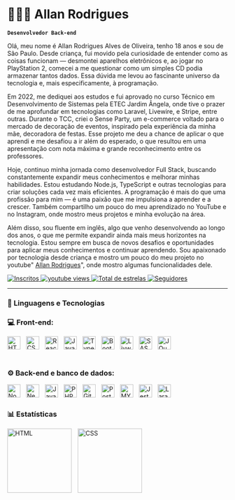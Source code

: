 # 👨🏻‍💻 Allan Rodrigues

**`Desenvolvedor Back-end`**

Olá, meu nome é Allan Rodrigues Alves de Oliveira, tenho 18 anos e sou de São Paulo. Desde criança, fui movido pela curiosidade de entender como as coisas funcionam — desmontei aparelhos eletrônicos e, ao jogar no PlayStation 2, comecei a me questionar como um simples CD podia armazenar tantos dados. Essa dúvida me levou ao fascinante universo da tecnologia e, mais especificamente, à programação.

Em 2022, me dediquei aos estudos e fui aprovado no curso Técnico em Desenvolvimento de Sistemas pela ETEC Jardim Ângela, onde tive o prazer de me aprofundar em tecnologias como Laravel, Livewire, e Stripe, entre outras. Durante o TCC, criei o Sense Party, um e-commerce voltado para o mercado de decoração de eventos, inspirado pela experiência da minha mãe, decoradora de festas. Esse projeto me deu a chance de aplicar o que aprendi e me desafiou a ir além do esperado, o que resultou em uma apresentação com nota máxima e grande reconhecimento entre os professores.

Hoje, continuo minha jornada como desenvolvedor Full Stack, buscando constantemente expandir meus conhecimentos e melhorar minhas habilidades. Estou estudando Node.js, TypeScript e outras tecnologias para criar soluções cada vez mais eficientes. A programação é mais do que uma profissão para mim — é uma paixão que me impulsiona a aprender e a crescer. Também compartilho um pouco do meu aprendizado no YouTube e no Instagram, onde mostro meus projetos e minha evolução na área.

Além disso, sou fluente em inglês, algo que venho desenvolvendo ao longo dos anos, o que me permite expandir ainda mais meus horizontes na tecnologia. Estou sempre em busca de novos desafios e oportunidades para aplicar meus conhecimentos e continuar aprendendo. Sou apaixonado por tecnologia desde criança e mostro um pouco do meu projeto no youtube" [Allan Rodrigues](https://www.youtube.com/@allanrao2804)", onde mostro algumas funcionalidades dele.

<p align="left">
    <a href="https://www.youtube.com/@allanrao2804?sub_confirmation=1">
        <img 
            alt="Inscritos" 
            title="Inscreva-se no meu canal" 
            src="https://custom-icon-badges.demolab.com/youtube/channel/subscribers/UCaa04dh2wit9wfd6QmiNK6w?color=%23E05D44&label=Inscreva-se&logo=video&logoColor=white&style=for-the-badge&labelColor=CE4630"
        />
    </a>
    <a href="https://www.youtube.com/@allanrao2804">
        <img 
            alt="youtube views" 
            title="Vizualizações no YouTube" 
            src="https://custom-icon-badges.demolab.com/youtube/channel/views/UCaa04dh2wit9wfd6QmiNK6w?color=%23E1AD0E&logo=eye&logoColor=white&style=for-the-badge&labelColor=C79600"
        />
    </a> 
    <a href="https://github.com/Allaaxx?tab=repositories&sort=stargazers">
        <img 
            alt="Total de estrelas" 
            title="Total de estrelas GitHub" 
            src="https://custom-icon-badges.demolab.com/github/stars/Allaaxx?color=55960c&style=for-the-badge&labelColor=488207&logo=star&label=estrelas"
        />
    </a>
    <a href="https://github.com/Allaaxx?tab=followers">
        <img 
            alt="Seguidores" 
            title="Me siga no GitHub" 
            src="https://custom-icon-badges.demolab.com/github/followers/Allaaxx?color=236ad3&labelColor=1155ba&style=for-the-badge&logo=github&label=Seguidores&logoColor=white"
        />
    </a>
</p>

---

### 🤖 Linguagens e Tecnologias

### 💻  Front-end:
<img 
    align="left" 
    alt="HTML"
    title="HTML" 
    width="30px" 
    style="padding-right: 10px;" 
    src="https://cdn.jsdelivr.net/gh/devicons/devicon@latest/icons/html5/html5-original.svg" 
/>
<img 
    align="left" 
    alt="CSS" 
    title="CSS"
    width="30px" 
    style="padding-right: 10px;" 
    src="https://cdn.jsdelivr.net/gh/devicons/devicon@latest/icons/css3/css3-original.svg" 
/>
<img 
    align="left" 
    alt="React"
    title="React" 
    width="30px" 
    style="padding-right: 10px;" 
    src="https://cdn.jsdelivr.net/gh/devicons/devicon@latest/icons/react/react-original.svg" 
/>
<img 
    align="left" 
    alt="JavaScript" 
    title="JavaScript"
    width="30px" 
    style="padding-right: 10px;" 
    src="https://cdn.jsdelivr.net/gh/devicons/devicon@latest/icons/javascript/javascript-original.svg" 
/>
<img 
    align="left" 
    alt="TypeScript"
    title="TypeScript" 
    width="30px" 
    style="padding-right: 10px;" 
    src="https://cdn.jsdelivr.net/gh/devicons/devicon@latest/icons/typescript/typescript-original.svg" 
/>


<img 
    align="left" 
    alt="Bootstrap"
    title="Bootstrap" 
    width="30px" 
    style="padding-right: 10px;" 
    src="https://cdn.jsdelivr.net/gh/devicons/devicon@latest/icons/bootstrap/bootstrap-original.svg" 
/>

<img 
    align="left" 
    alt="Livwire"
    title="Livwire" 
    width="30px" 
    style="padding-right: 10px;" 
    src="https://cdn.jsdelivr.net/gh/devicons/devicon@latest/icons/livewire/livewire-original.svg" 
/>

<img 
    align="left" 
    alt="SASS" 
    title="SASS"
    width="30px" 
    style="padding-right: 10px;" 
    src="https://cdn.jsdelivr.net/gh/devicons/devicon@latest/icons/sass/sass-original.svg" 
/>

<img 
    align="left" 
    alt="JQuery" 
    title="JQuery"
    width="30px" 
    style="padding-right: 10px;" 
    src="https://cdn.jsdelivr.net/gh/devicons/devicon@latest/icons/jquery/jquery-original.svg" 
/>

<br/>
<br/>
<br/>

### ⚙️  Back-end e banco de dados:


<img 
    align="left" 
    alt="Node.js" 
    title="Node.js"
    width="30px" 
    style="padding-right: 10px;" 
    src="https://cdn.jsdelivr.net/gh/devicons/devicon@latest/icons/nodejs/nodejs-plain-wordmark.svg" 
/>
<img 
    align="left" 
    alt="Next.js" 
    title="Next.js"
    width="30px" 
    style="padding-right: 10px;" 
    src="https://cdn.jsdelivr.net/gh/devicons/devicon@latest/icons/nextjs/nextjs-original.svg" 
/>

<img 
    align="left" 
    alt="Java" 
    title="Java"
    width="30px" 
    style="padding-right: 10px;" 
    src="https://cdn.jsdelivr.net/gh/devicons/devicon@latest/icons/java/java-original.svg" />



<img 
    align="left" 
    alt="PHP" 
    title="PHP"
    width="30px" 
    style="padding-right: 10px;" 
    src="https://cdn.jsdelivr.net/gh/devicons/devicon@latest/icons/php/php-original.svg" 
/>

<img 
    align="left" 
    alt="Git" 
    title="Git"
    width="30px" 
    style="padding-right: 10px;" 
    src="https://cdn.jsdelivr.net/gh/devicons/devicon@latest/icons/git/git-original.svg" 
/>

<img 
    align="left" 
    alt="PostgreSQL" 
    title="PostgreSQL"
    width="30px" 
    style="padding-right: 10px;" 
    src="https://cdn.jsdelivr.net/gh/devicons/devicon@latest/icons/postgresql/postgresql-original-wordmark.svg" 
/>

<img 
    align="left" 
    alt="MYSQL" 
    title="MYSQL"
    width="30px" 
    style="padding-right: 10px;" 
    src="https://cdn.jsdelivr.net/gh/devicons/devicon@latest/icons/mysql/mysql-original.svg" 
/>

<img 
    align="left" 
    alt="Jest" 
    title="Jest"
    width="30px" 
    style="padding-right: 10px;" 
    src="https://cdn.jsdelivr.net/gh/devicons/devicon@latest/icons/jest/jest-plain.svg" 
/>

<img 
    align="left" 
    alt="Laravel" 
    title="Laravel"
    width="30px" 
    style="padding-right: 10px;" 
    src="https://cdn.jsdelivr.net/gh/devicons/devicon@latest/icons/laravel/laravel-original.svg" 
/>
<br/>
<br/>

### 📊 Estatísticas

<p>

<img 
    alt="HTML" 
    title="HTML" 
    height="147" 
    style="margin-right: 10px;" 
    src="https://github-readme-stats.vercel.app/api?username=Allaaxx&show_icons=true&theme=radical&include_all_commits=true&locale=pt-br" 
/>
<img 
    alt="CSS" 
    title="CSS" 
    height="147" 
    style="margin-right: 10px;" 
    src="https://github-readme-stats.vercel.app/api/top-langs/?username=Allaaxx&theme=radical&layout=compact&custom_title=Tecnologias&langs_count=9" 
/>
</p>
